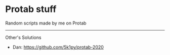 # Protab stuff
Random scripts made by me on Protab

---
Other's Solutions
- Dan: https://github.com/5k1py/protab-2020
